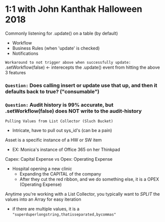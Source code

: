 # 1:1 with John Kanthak Halloween 2018

Commonly listening for .update() on a table (by default)
- Workflow
- Business Rules (when 'update' is checked)
- Notifications


`Workaround to not trigger above when successfully update:`
.setWorkflow(false) <- interecepts the .update() event from hitting the above 3 features

### `Question:` Does calling insert or update use that up, and then it defaults back to true? ("consumable")
### `Question:` Audit history is 99% accurate, but .setWorkflow(false) does NOT write to the audit-history


`Pulling Values from List Collector (Sluch Bucket)`
- Intricate, have to pull out sys_id's (can be a pain)


Asset is a specific instance of a HW or SW item
- EX: Monica's instance of Office 365 on her Thinkpad

Capex: Capital Expense vs Opex: Operating Expense
- Hospital opening a new clinic
  - Expanding the CAPITAL of the company
  - After they cut the red ribbon, and we do something else, it is a OPEX (Operating Expense)


Anytime you're working with a List Collector, you typically want to _SPLIT_ the values into an Array for easy iteration
- if there are multiple values, it is a `"superduperlongstring,thatisseparated,bycommas"`




